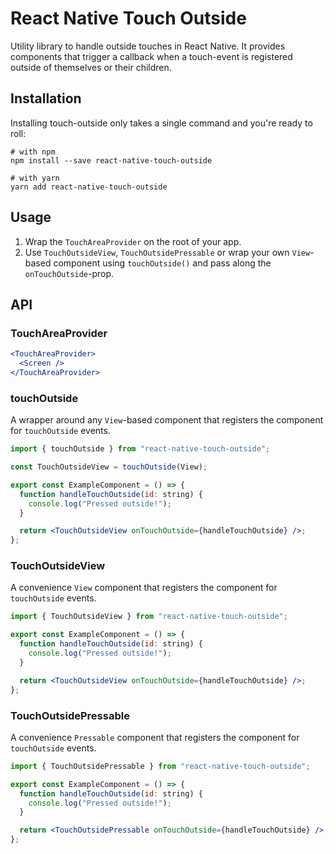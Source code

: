# React Native Touch Outside

Utility library to handle outside touches in React Native.
It provides components that trigger a callback when a touch-event is registered outside of themselves or their children.

## Installation

Installing touch-outside only takes a single command and you're ready to roll:

```
# with npm
npm install --save react-native-touch-outside

# with yarn
yarn add react-native-touch-outside
```

## Usage

1. Wrap the `TouchAreaProvider` on the root of your app.
2. Use `TouchOutsideView`, `TouchOutsidePressable` or wrap your own `View`-based component using `touchOutside()` and pass along the `onTouchOutside`-prop.

## API

### TouchAreaProvider

```jsx
<TouchAreaProvider>
  <Screen />
</TouchAreaProvider>
```

### touchOutside

A wrapper around any `View`-based component that registers the component for `touchOutside` events.

```jsx
import { touchOutside } from "react-native-touch-outside";

const TouchOutsideView = touchOutside(View);

export const ExampleComponent = () => {
  function handleTouchOutside(id: string) {
    console.log("Pressed outside!");
  }

  return <TouchOutsideView onTouchOutside={handleTouchOutside} />;
};
```

### TouchOutsideView

A convenience `View` component that registers the component for `touchOutside` events.

```jsx
import { TouchOutsideView } from "react-native-touch-outside";

export const ExampleComponent = () => {
  function handleTouchOutside(id: string) {
    console.log("Pressed outside!");
  }

  return <TouchOutsideView onTouchOutside={handleTouchOutside} />;
};
```

### TouchOutsidePressable

A convenience `Pressable` component that registers the component for `touchOutside` events.

```jsx
import { TouchOutsidePressable } from "react-native-touch-outside";

export const ExampleComponent = () => {
  function handleTouchOutside(id: string) {
    console.log("Pressed outside!");
  }

  return <TouchOutsidePressable onTouchOutside={handleTouchOutside} />;
};
```
